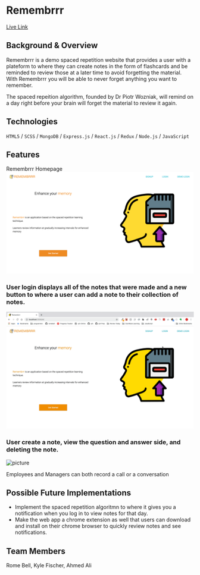# Remembrrr

[Live Link](https://remembrrr.herokuapp.com/#/)

## Background & Overview

Remembrrr is a demo spaced repetition website that provides a user with a plateform to where they can create notes in the form of flashcards and be reminded to review those at a later time to avoid forgetting the material. With Remembrrr you will be able to never forget anything you want to remember.

The spaced repeition algorithm, founded by Dr Piotr Wozniak, will remind on a day right before your brain will forget the material to review it again.

## Technologies

`HTML5` / `SCSS` / `MongoDB` / `Express.js` / `React.js` / `Redux` / `Node.js` / `JavaScript`

## Features
Remembrrr Homepage
![picture](images/remembrrr_homepage.png)

### User login displays all of the notes that were made and a new button to where a user can add a note to their collection of notes.

![picture](images/remembrrr_login.gif)

### User create a note, view the question and answer side, and deleting the note.

![picture](images/)

Employees and Managers can both record a call or a conversation

## Possible Future Implementations
+ Implement the spaced repetition algoritmn to where it gives you a notification when you log in to view notes for that day.
+ Make the web app a chrome extension as well that users can download and install on their chrome browser to quickly review notes and see notifications.

## Team Members	
Rome Bell, Kyle Fischer, Ahmed Ali
